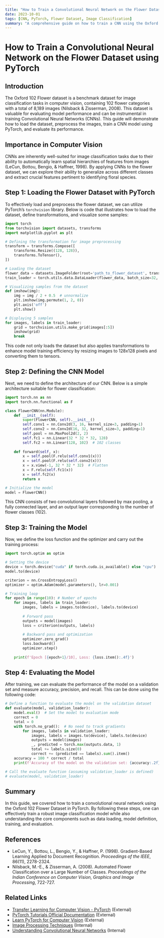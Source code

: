 ```yaml
---
title: "How to Train a Convolutional Neural Network on the Flower Dataset using PyTorch"
date: 2023-10-01
tags: [CNN, PyTorch, Flower Dataset, Image Classification]
summary: "A comprehensive guide on how to train a CNN using the Oxford 102 Flower dataset in PyTorch."
---
```


# How to Train a Convolutional Neural Network on the Flower Dataset using PyTorch

## Introduction
The Oxford 102 Flower dataset is a benchmark dataset for image classification tasks in computer vision, containing 102 flower categories with a total of 8,189 images (Nilsback & Zisserman, 2008). This dataset is valuable for evaluating model performance and can be instrumental in training Convolutional Neural Networks (CNNs). This guide will demonstrate how to load the dataset, preprocess the images, train a CNN model using PyTorch, and evaluate its performance.

## Importance in Computer Vision
CNNs are inherently well-suited for image classification tasks due to their ability to automatically learn spatial hierarchies of features from images (LeCun, Bottou, Bengio, & Haffner, 1998). By applying CNNs to the flower dataset, we can explore their ability to generalize across different classes and extract crucial features pertinent to identifying floral species.

## Step 1: Loading the Flower Dataset with PyTorch
To effectively load and preprocess the flower dataset, we can utilize PyTorch’s `torchvision` library. Below is code that illustrates how to load the dataset, define transformations, and visualize some samples:

```python
import torch
from torchvision import datasets, transforms
import matplotlib.pyplot as plt

# Defining the transformation for image preprocessing
transform = transforms.Compose([
    transforms.Resize((128, 128)),
    transforms.ToTensor(),
])

# Loading the dataset
flower_data = datasets.ImageFolder(root='path_to_flower_dataset', transform=transform)
train_loader = torch.utils.data.DataLoader(flower_data, batch_size=32, shuffle=True)

# Visualizing samples from the dataset
def imshow(img):
    img = img / 2 + 0.5  # unnormalize
    plt.imshow(img.permute(1, 2, 0))
    plt.axis('off')
    plt.show()

# Displaying 5 samples
for images, labels in train_loader:
    grid = torchvision.utils.make_grid(images[:5])
    imshow(grid)
    break
```

This code not only loads the dataset but also applies transformations to enhance model training efficiency by resizing images to 128x128 pixels and converting them to tensors.

## Step 2: Defining the CNN Model
Next, we need to define the architecture of our CNN. Below is a simple architecture suitable for flower classification:

```python
import torch.nn as nn
import torch.nn.functional as F

class FlowerCNN(nn.Module):
    def __init__(self):
        super(FlowerCNN, self).__init__()
        self.conv1 = nn.Conv2d(3, 16, kernel_size=3, padding=1)
        self.conv2 = nn.Conv2d(16, 32, kernel_size=3, padding=1)
        self.pool = nn.MaxPool2d(2, 2)
        self.fc1 = nn.Linear(32 * 32 * 32, 128)
        self.fc2 = nn.Linear(128, 102)  # 102 classes
        
    def forward(self, x):
        x = self.pool(F.relu(self.conv1(x)))
        x = self.pool(F.relu(self.conv2(x)))
        x = x.view(-1, 32 * 32 * 32)  # Flatten
        x = F.relu(self.fc1(x))
        x = self.fc2(x)
        return x

# Initialize the model
model = FlowerCNN()
```

This CNN consists of two convolutional layers followed by max pooling, a fully connected layer, and an output layer corresponding to the number of flower classes (102).

## Step 3: Training the Model
Now, we define the loss function and the optimizer and carry out the training process:

```python
import torch.optim as optim

# Setting the device
device = torch.device("cuda" if torch.cuda.is_available() else "cpu")
model.to(device)

criterion = nn.CrossEntropyLoss()
optimizer = optim.Adam(model.parameters(), lr=0.001)

# Training loop
for epoch in range(10): # Number of epochs
    for images, labels in train_loader:
        images, labels = images.to(device), labels.to(device)
        
        # Forward pass
        outputs = model(images)
        loss = criterion(outputs, labels)
        
        # Backward pass and optimization
        optimizer.zero_grad()
        loss.backward()
        optimizer.step()
    
    print(f'Epoch [{epoch+1}/10], Loss: {loss.item():.4f}')
```

## Step 4: Evaluating the Model
After training, we can evaluate the performance of the model on a validation set and measure accuracy, precision, and recall. This can be done using the following code:

```python
# Define a function to evaluate the model on the validation dataset
def evaluate(model, validation_loader):
    model.eval()  # Set the model to evaluation mode
    correct = 0
    total = 0
    with torch.no_grad():  # No need to track gradients
        for images, labels in validation_loader:
            images, labels = images.to(device), labels.to(device)
            outputs = model(images)
            _, predicted = torch.max(outputs.data, 1)
            total += labels.size(0)
            correct += (predicted == labels).sum().item()
    accuracy = 100 * correct / total
    print(f'Accuracy of the model on the validation set: {accuracy:.2f}%')

# Call the evaluate function (assuming validation_loader is defined)
# evaluate(model, validation_loader)
```

## Summary
In this guide, we covered how to train a convolutional neural network using the Oxford 102 Flower Dataset in PyTorch. By following these steps, one can effectively train a robust image classification model while also understanding the core components such as data loading, model definition, training, and evaluation.

## References
- LeCun, Y., Bottou, L., Bengio, Y., & Haffner, P. (1998). Gradient-Based Learning Applied to Document Recognition. *Proceedings of the IEEE*, 86(11), 2278-2324.
- Nilsback, M.-E., & Zisserman, A. (2008). Automated Flower Classification over a Large Number of Classes. *Proceedings of the Indian Conference on Computer Vision, Graphics and Image Processing*, 722-727.

## Related Links
- [Transfer Learning for Computer Vision - PyTorch](https://pytorch.org/tutorials/beginner/transfer_learning_tutorial.html) (External)
- [PyTorch Tutorials Official Documentation](https://pytorch.org/tutorials/) (External)
- [Learn PyTorch for Computer Vision](https://www.learnpytorch.io/03_pytorch_computer_vision/) (External)
- [Image Processing Techniques](https://example.com/image-processing) (Internal)
- [Understanding Convolutional Neural Networks](https://example.com/cnn-basics) (Internal)
